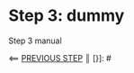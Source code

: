 # Step 3: dummy

Step 3 manual

[{]: <helper> (navStep)
⟸ <a href="step2.md">PREVIOUS STEP</a> <b>║</b>
[}]: #